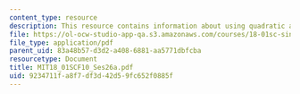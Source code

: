 ```yaml
---
content_type: resource
description: This resource contains information about using quadratic approximations.
file: https://ol-ocw-studio-app-qa.s3.amazonaws.com/courses/18-01sc-single-variable-calculus-fall-2010/9234711fa8f7df3d42d59fc652f0885f_MIT18_01SCF10_Ses26a.pdf
file_type: application/pdf
parent_uid: 83a48b57-d3d2-a408-6881-aa5771dbfcba
resourcetype: Document
title: MIT18_01SCF10_Ses26a.pdf
uid: 9234711f-a8f7-df3d-42d5-9fc652f0885f
---
```

